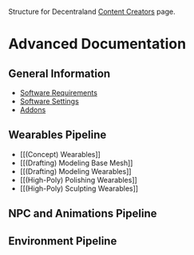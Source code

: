 Structure for Decentraland [Content Creators](https://docs.decentraland.org/creator/) page.

# Advanced Documentation
## General Information
- [Software Requirements](https://github.com/the-ankou/advanced-documentation/wiki/Software-Requirements)
- [Software Settings](https://github.com/the-ankou/advanced-documentation/wiki/Software-Settings)
- [Addons](https://github.com/the-ankou/advanced-documentation/wiki/Addons)

## Wearables Pipeline
- [[(Concept) Wearables]]
- [[(Drafting) Modeling Base Mesh]]
- [[(Drafting) Modeling Wearables]]
- [[(High-Poly) Polishing Wearables]]
- [[(High-Poly) Sculpting Wearables]]
## NPC and Animations Pipeline
## Environment Pipeline